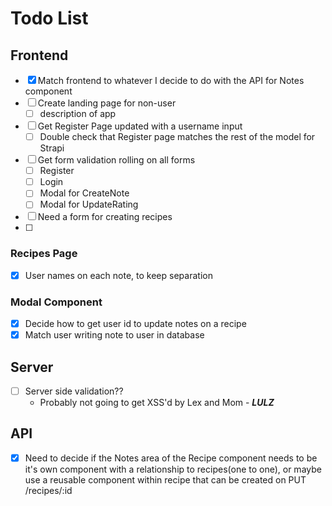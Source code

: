 # Todo List

## Frontend
- [x] Match frontend to whatever I decide to do with the API for Notes component
- [ ] Create landing page for non-user
  - [ ] description of app
- [ ] Get Register Page updated with a username input
  - [ ] Double check that Register page matches the rest of the model for Strapi
- [ ] Get form validation rolling on all forms
  - [ ] Register
  - [ ] Login
  - [ ] Modal for CreateNote
  - [ ] Modal for UpdateRating
- [ ] Need a form for creating recipes
- [ ] 


### Recipes Page
- [x] User names on each note, to keep separation

### Modal Component
- [x] Decide how to get user id to update notes on a recipe
- [x] Match user writing note to user in database

## Server
- [ ] Server side validation??
  - Probably not going to get XSS'd by Lex and Mom - ***LULZ***

## API
- [x] Need to decide if the Notes area of the Recipe component needs to be it's own component with a relationship to recipes(one to one), or maybe use a reusable component within recipe that can be created on PUT /recipes/:id